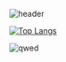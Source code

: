 ![header](https://capsule-render.vercel.app/api?type=soft&theme=dark&color=black&fontColor=FFFFFF&height=300&section=header&text=StarSong%20profile&fontSize=90)

[![Top Langs](https://github-readme-stats.vercel.app/api/top-langs/?username=kami1152&layout=compact)](https://github.com/anuraghazra/github-readme-stats)

![qwed](https://github.com/kami1152/kami1152/blob/assets/85269354/0b0635a5-6803-4e35-a4a6-d7b4567917a6)
    
